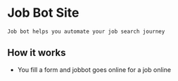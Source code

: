 # Job Bot Site

`Job bot helps you automate your job search journey`

## How it works

- You fill a form and jobbot goes online for a job online
